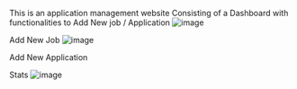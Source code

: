 This is an application management website 
Consisting of a Dashboard with functionalities to Add New job / Application
![image](https://github.com/user-attachments/assets/7f6b9036-f094-48f3-b9db-5ddcc0a3243c)

Add New Job
![image](https://github.com/user-attachments/assets/74b89ee6-ab60-423f-940e-8723093a4efa)

Add New Application

Stats
![image](https://github.com/user-attachments/assets/3ceeb9d3-46fb-4f17-8293-f149cb362b7c)
